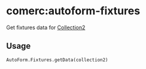 # comerc:autoform-fixtures
Get fixtures data for [Collection2](https://github.com/aldeed/meteor-collection2)

Usage
-----

`AutoForm.Fixtures.getData(collection2)`
